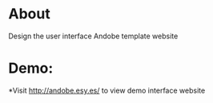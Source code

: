 # About
Design the user interface
Andobe template website
# Demo:
 *Visit http://andobe.esy.es/ to view demo interface website
